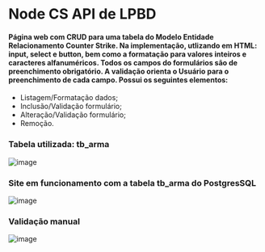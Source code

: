 # Node CS API de LPBD

#### Página web com CRUD para uma tabela do Modelo Entidade Relacionamento Counter Strike. Na implementação, utlizando em HTML: input, select e button, bem como a formatação para valores inteiros e caracteres alfanuméricos. Todos os campos do formulários são de preenchimento obrigatório. A validação orienta o Usuário para o preenchimento de cada campo. Possui os seguintes elementos:

* Listagem/Formatação dados;
* Inclusão/Validação formulário;
* Alteração/Validação formulário;
* Remoção.

### Tabela utilizada: tb_arma

![image](https://user-images.githubusercontent.com/85123013/137013262-232798f6-1626-47bc-bfd7-62ab67d767f4.png)

### Site em funcionamento com a tabela tb_arma do PostgresSQL

![image](https://user-images.githubusercontent.com/85123013/137014237-553f228b-c008-4cb8-9bb1-8098ee5b51bf.png)

### Validação manual

![image](https://user-images.githubusercontent.com/85123013/137016362-1894d507-dc2f-4530-b11e-7716e63a93aa.png)

